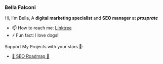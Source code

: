 ### Bella Falconi

Hi, I'm Bella, A **digital marketing specialist** and **SEO manager** at ***prosprate***

- 📫 How to reach me: [Linktree](https://linktr.ee/bellafalcon)
- ⚡ Fun fact: I love dogs!

Support My Projects with your stars 🌟:

- [🌟 SEO Roadmap 🌟](https://github.com/seoroadmap/seo-roadmap) 


<!--
**bellafalconi/bellafalconi** is a ✨ _special_ ✨ repository because its `README.md` (this file) appears on your GitHub profile.


Here are some ideas to get you started:

- 🔭 I’m currently working on ...
- 🌱 I’m currently learning ...
- 👯 I’m looking to collaborate on ...
- 🤔 I’m looking for help with ...
- 💬 Ask me about ...
- 😄 Pronouns: ...
-->
